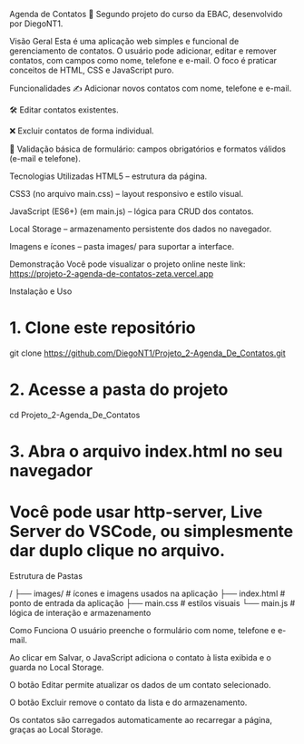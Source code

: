 Agenda de Contatos 📇
Segundo projeto do curso da EBAC, desenvolvido por DiegoNT1.

Visão Geral
Esta é uma aplicação web simples e funcional de gerenciamento de contatos. O usuário pode adicionar, editar e remover contatos, com campos como nome, telefone e e-mail. O foco é praticar conceitos de HTML, CSS e JavaScript puro.

Funcionalidades
✍️ Adicionar novos contatos com nome, telefone e e-mail.

🛠️ Editar contatos existentes.

❌ Excluir contatos de forma individual.

🧠 Validação básica de formulário: campos obrigatórios e formatos válidos (e-mail e telefone).

Tecnologias Utilizadas
HTML5 – estrutura da página.

CSS3 (no arquivo main.css) – layout responsivo e estilo visual.

JavaScript (ES6+) (em main.js) – lógica para CRUD dos contatos.

Local Storage – armazenamento persistente dos dados no navegador.

Imagens e ícones – pasta images/ para suportar a interface.

Demonstração
Você pode visualizar o projeto online neste link:
https://projeto-2-agenda-de-contatos-zeta.vercel.app

Instalação e Uso

# 1. Clone este repositório
git clone https://github.com/DiegoNT1/Projeto_2-Agenda_De_Contatos.git

# 2. Acesse a pasta do projeto
cd Projeto_2-Agenda_De_Contatos

# 3. Abra o arquivo index.html no seu navegador
# Você pode usar http-server, Live Server do VSCode, ou simplesmente dar duplo clique no arquivo.

Estrutura de Pastas

/
├── images/       # ícones e imagens usados na aplicação
├── index.html    # ponto de entrada da aplicação
├── main.css      # estilos visuais
└── main.js       # lógica de interação e armazenamento

Como Funciona
O usuário preenche o formulário com nome, telefone e e-mail.

Ao clicar em Salvar, o JavaScript adiciona o contato à lista exibida e o guarda no Local Storage.

O botão Editar permite atualizar os dados de um contato selecionado.

O botão Excluir remove o contato da lista e do armazenamento.

Os contatos são carregados automaticamente ao recarregar a página, graças ao Local Storage.

